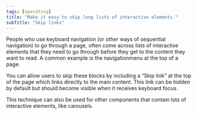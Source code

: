 ```yaml
---
tags: [operating]
title: "Make it easy to skip long lists of interactive elements."
subTitle: "Skip links"
---
```


People who use keyboard navigation (or other ways of sequential navigation) to go through a page, often come across lists of interactive elements that they need to go through before they get to the content they want to read. A common example is the navigationmenu at the top of a page.

You can allow users to skip these blocks by including a “Skip link” at the top of the page which links directly to the main content. This link can be hidden by default but should become visible when it receives keyboard focus.

This technique can also be used for other components that contain lots of interactive elements, like carousels.
